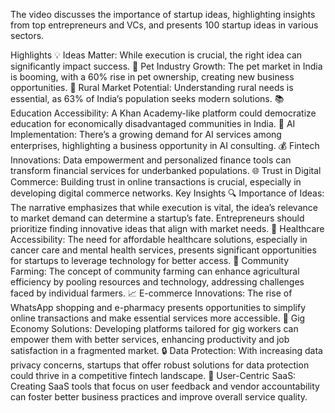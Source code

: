

The video discusses the importance of startup ideas, highlighting insights from top entrepreneurs and VCs, and presents 100 startup ideas in various sectors.

Highlights
💡 Ideas Matter: While execution is crucial, the right idea can significantly impact success.
🐾 Pet Industry Growth: The pet market in India is booming, with a 60% rise in pet ownership, creating new business opportunities.
🌾 Rural Market Potential: Understanding rural needs is essential, as 63% of India’s population seeks modern solutions.
📚 Education Accessibility: A Khan Academy-like platform could democratize education for economically disadvantaged communities in India.
🤖 AI Implementation: There’s a growing demand for AI services among enterprises, highlighting a business opportunity in AI consulting.
💰 Fintech Innovations: Data empowerment and personalized finance tools can transform financial services for underbanked populations.
🌐 Trust in Digital Commerce: Building trust in online transactions is crucial, especially in developing digital commerce networks.
Key Insights
🔍 Importance of Ideas: The narrative emphasizes that while execution is vital, the idea’s relevance to market demand can determine a startup’s fate. Entrepreneurs should prioritize finding innovative ideas that align with market needs.
🏥 Healthcare Accessibility: The need for affordable healthcare solutions, especially in cancer care and mental health services, presents significant opportunities for startups to leverage technology for better access.
🌱 Community Farming: The concept of community farming can enhance agricultural efficiency by pooling resources and technology, addressing challenges faced by individual farmers.
📈 E-commerce Innovations: The rise of WhatsApp shopping and e-pharmacy presents opportunities to simplify online transactions and make essential services more accessible.
💼 Gig Economy Solutions: Developing platforms tailored for gig workers can empower them with better services, enhancing productivity and job satisfaction in a fragmented market.
🔒 Data Protection: With increasing data privacy concerns, startups that offer robust solutions for data protection could thrive in a competitive fintech landscape.
🌟 User-Centric SaaS: Creating SaaS tools that focus on user feedback and vendor accountability can foster better business practices and improve overall service quality.
